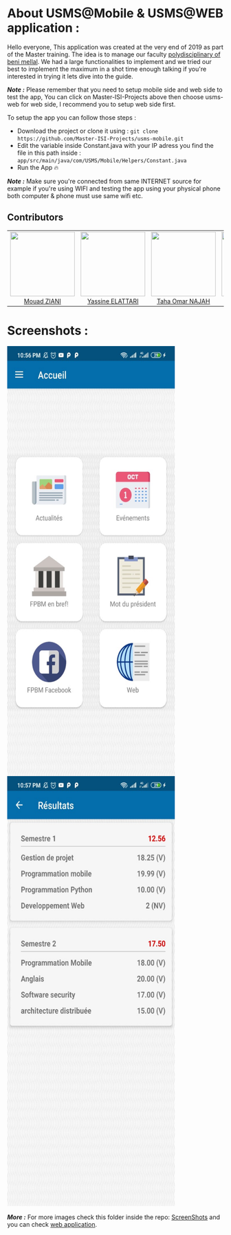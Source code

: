 # About USMS@Mobile & USMS@WEB application :
Hello everyone, This application was created at the very end of 2019 as part of the Master training. The idea is to manage our faculty 
[polydisciplinary of beni mellal](http://www.fpbm.ma/new/). We had a large functionalities to implement and we tried our best 
to implement the maximum in a shot time enough talking if you're interested in trying it lets dive into the guide.

***Note :***	Please remember that you need to setup mobile side and web side to test the app, You can click on Master-ISI-Projects above then
choose usms-web for web side, I recommend you to setup web side first.

To setup the app you can follow those steps :

 - Download the project or clone it using : `git clone https://github.com/Master-ISI-Projects/usms-mobile.git`
 - Edit the variable inside Constant.java with your IP adress you find the file in this path inside : `app/src/main/java/com/USMS/Mobile/Helpers/Constant.java`
 - Run the App :fire:

***Note :***	Make sure you're connected from same INTERNET source for example if you're using WIFI and testing the app
using your physical phone both computer & phone must use same wifi etc.

## Contributors


<table>
  <tbody>
    <tr>
      <td align="center">
        <a href="https://github.com/mouadziani">
          <img width="150" height="150" src="https://github.com/mouadziani.png?v=3&s=150">
          </br>
          Mouad ZIANI
        </a>
      </td>
      <td align="center">
        <a href="https://github.com/ELATTARIYassine">
          <img width="150" height="150" src="https://github.com/ELATTARIYassine.png?v=3&s=150">
          </br>
          Yassine ELATTARI
        </a>
      </td>
      <td align="center">
        <a href="https://github.com/najahto">
          <img width="150" height="150" src="https://github.com/najahto.png?v=3&s=150">
          </br>
          Taha Omar NAJAH
        </a>
      </td>
      <td align="center">
        <a href="https://github.com/kadd0ury">
          <img width="150" height="150" src="https://github.com/kadd0ury.png?v=3&s=150">
          </br>
          Kamal KADDOURY
        </a>
      </td>
    </tr>
  <tbody>
</table>


# Screenshots :

<img height="1000" style="float: left;
    margin-right: 10px;" width="390" 
    src="https://github.com/Master-ISI-Projects/usms-mobile/blob/master/screenshots/Normal_visitor_%20home.jpg" />
<img height="1000" width="390" 
src="https://github.com/Master-ISI-Projects/usms-mobile/blob/master/screenshots/Student_marks.jpg" />

***More :*** For more images check this folder inside the repo: [ScreenShots](https://github.com/Master-ISI-Projects/usms-mobile/tree/master/screenshots) and you can check [web application](https://github.com/Master-ISI-Projects/usms-web).
